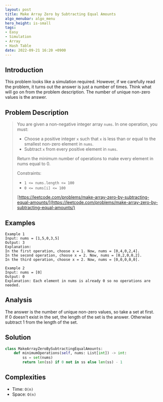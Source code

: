 ```yaml
---
layout: post
title: Make Array Zero by Subtracting Equal Amounts
algo_menubar: algo_menu
hero_height: is-small
tags:
- Easy
- Simulation
- Array
- Hash Table
date: 2022-09-21 16:20 +0900
---
```

## Introduction
This problem looks like a simulation required.
However, if we carefully read the problem, it turns out the answer is just a number of times.
Think what will go on from the problem description.
The number of unique non-zero values is the answer.

## Problem Description
> You are given a non-negative integer array `nums`.
> In one operation, you must:
> - Choose a positive integer `x` such that `x` is less than or equal to
>   the smallest non-zero element in `nums`.
> - Subtract `x` from every positive element in `nums`.
>
> Return the minimum number of operations to make every element in nums equal to 0.
>
> Constraints:
> - `1 <= nums.length <= 100`
> - `0 <= nums[i] <= 100`
>
> [https://leetcode.com/problems/make-array-zero-by-subtracting-equal-amounts/](https://leetcode.com/problems/make-array-zero-by-subtracting-equal-amounts/)

## Examples
```
Example 1
Input: nums = [1,5,0,3,5]
Output: 3
Explanation:
In the first operation, choose x = 1. Now, nums = [0,4,0,2,4].
In the second operation, choose x = 2. Now, nums = [0,2,0,0,2].
In the third operation, choose x = 2. Now, nums = [0,0,0,0,0].
```

```
Example 2
Input: nums = [0]
Output: 0
Explanation: Each element in nums is already 0 so no operations are needed.
```

## Analysis
The answer is the number of unique non-zero values, so take a set at first.
If 0 doesn't exist in the set, the length of the set is the answer.
Otherwise subtract 1 from the length of the set.

## Solution
```python
class MakeArrayZeroBySubtractingEqualAmounts:
    def minimumOperations(self, nums: List[int]) -> int:
        ss = set(nums)
        return len(ss) if 0 not in ss else len(ss) - 1
```

## Complexities
- Time: `O(n)`
- Space: `O(n)`
